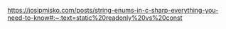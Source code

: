 ﻿https://josipmisko.com/posts/string-enums-in-c-sharp-everything-you-need-to-know#:~:text=static%20readonly%20vs%20const